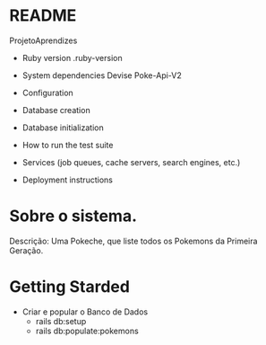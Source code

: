 # README

ProjetoAprendizes

* Ruby version
.ruby-version

* System dependencies
    Devise
    Poke-Api-V2

* Configuration

* Database creation

* Database initialization

* How to run the test suite

* Services (job queues, cache servers, search engines, etc.)

* Deployment instructions

# Sobre o sistema.

Descrição: Uma Pokeche, que liste todos os Pokemons da Primeira Geração.


# Getting Starded
 * Criar e popular o Banco de Dados
    - rails db:setup
    - rails db:populate:pokemons